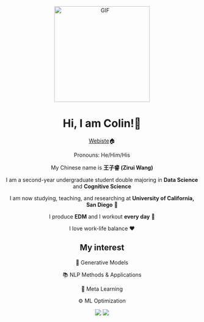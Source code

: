 <div align="center">
<img align="center" alt="GIF" height="250px" src="https://media.giphy.com/media/du3J3cXyzhj75IOgvA/giphy.gif" />

# Hi, I am Colin!👋

[Webiste](https://ziruiw.net)🏠

Pronouns: He/Him/His

My Chinese name is **王子睿 (Zirui Wang)**

I am a second-year undergraduate student double majoring in **Data Science** and **Cognitive Science**

I am now studying, teaching, and researching at **University of California, San Diego** 🔱

I produce **EDM** and I workout **every day** 💪

I love work-life balance ❤️

## My interest

🎵 Generative Models

📚 NLP Methods & Applications

📌 Meta Learning

⚙️ ML Optimization

<p align="center">
  <img src ="https://github-readme-stats.vercel.app/api?username=zwcolin&show_icons=true&count_private=true&theme=default&hide_border=true&include_all_commits=true">
  <img src ="https://github-readme-stats.vercel.app/api/top-langs/?username=zwcolin&layout=compact&hide_border=true&langs_count=10&count_private=true&show_icons=true">
</p>
</div>
